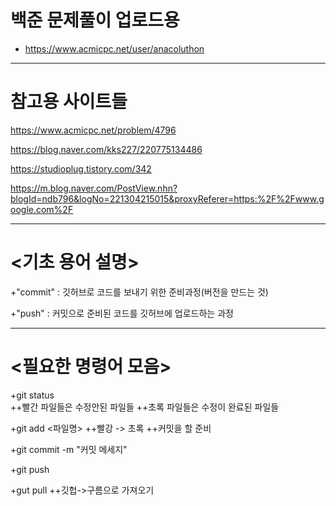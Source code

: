 # 백준 문제풀이 업로드용


+ https://www.acmicpc.net/user/anacoluthon


--------


# 참고용 사이트들
https://www.acmicpc.net/problem/4796

https://blog.naver.com/kks227/220775134486

https://studioplug.tistory.com/342

https://m.blog.naver.com/PostView.nhn?blogId=ndb796&logNo=221304215015&proxyReferer=https:%2F%2Fwww.google.com%2F


--------


# <기초 용어 설명>
+"commit" : 깃허브로 코드를 보내기 위한 준비과정(버전을 만드는 것)

+"push"	: 커밋으로 준비된 코드를 깃허브에 업로드하는 과정


--------


# <필요한 명령어 모음>
+git status   
++빨간 파일들은 수정안된 파일들
++초록 파일들은 수정이 완료된 파일들

+git add <파일명>
++빨강 -> 초록 
++커밋을 할 준비

+git commit -m "커밋 메세지"

+git push


+gut pull
++깃헙->구름으로 가져오기
